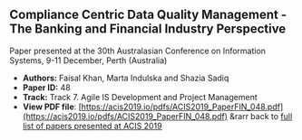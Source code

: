## Compliance Centric Data Quality Management - The Banking and Financial Industry Perspective

Paper presented at the 30th Australasian Conference on Information Systems, 9-11 December, Perth (Australia)
- **Authors:** Faisal Khan, Marta Indulska and Shazia Sadiq
- **Paper ID:** 48
- **Track:** Track 7. Agile IS Development and Project Management
- **View PDF file**: [https://acis2019.io/pdfs/ACIS2019_PaperFIN_048.pdf](https://acis2019.io/pdfs/ACIS2019_PaperFIN_048.pdf)
&rarr back to [full list of papers presented at ACIS 2019](https://acis2019.io/)